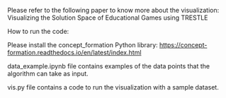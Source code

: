 Please refer to the following paper to know more about the visualization: Visualizing the Solution Space of Educational Games using TRESTLE

How to run the code:

Please install the concept_formation Python library: https://concept-formation.readthedocs.io/en/latest/index.html

data_example.ipynb file contains examples of the data points that the algorithm can take as input.

vis.py file contains a code to run the visualization with a sample dataset.
